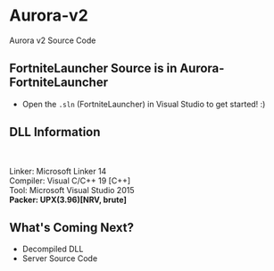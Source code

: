 # Aurora-v2
Aurora v2 Source Code

## FortniteLauncher Source is in Aurora-FortniteLauncher
- Open the `.sln` (FortniteLauncher) in Visual Studio to get started! :)

## DLL Information

<br>

Linker: Microsoft Linker 14 <br>
Compiler: Visual C/C++ 19 [C++] <br>
Tool: Microsoft Visual Studio 2015 <br>
**Packer: UPX(3.96)[NRV, brute]** <br>

## What's Coming Next?

- Decompiled DLL
- Server Source Code
